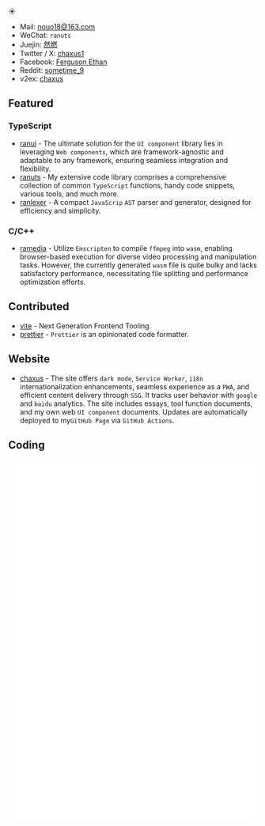 
<!--
<h2>☀️ hello world</h2>
- 👋 Hi, I’m chaxus
- 👀 I am an developer.
- 🌱 I’m currently learning FE.
✉️ Mail: 81380@163.com

- Before (2020 - 2024): Work for neworiental.
- Now: work for Longbridge.
-->

☀️ 
- Mail: nouo18@163.com
- WeChat: `ranuts`
- Juejin: [然燃](https://juejin.cn/user/2981531263964718/posts)
- Twitter / X: [chaxus1](https://x.com/chaxus1)
- Facebook: [Ferguson Ethan](https://www.facebook.com/profile.php?id=61563949343290)
- Reddit: [sometime_9](https://www.reddit.com/user/sometime_9/)
- v2ex: [chaxus](https://www.v2ex.com/member/chaxus)

<!--
- Mail: 81380@163.com
- Linkedin: [Ferguson Ethan](https://www.linkedin.com/in/ferguson-ethan-3423752b9/)
-->
<h2>Featured</h2>

<h3>TypeScript</h3>

- [ranui](https://github.com/chaxus/ran) - The ultimate solution for the `UI component` library lies in leveraging `Web components`, which are framework-agnostic and adaptable to any framework, ensuring seamless integration and flexibility.
- [ranuts](https://github.com/chaxus/ran) - My extensive code library comprises a comprehensive collection of common `TypeScript` functions, handy code snippets, various tools, and much more.
- [ranlexer](https://github.com/chaxus/ranlexer) - A compact `JavaScrip` `AST` parser and generator, designed for efficiency and simplicity.

<h3>C/C++</h3>

- [ramedia](https://github.com/chaxus/ramedia) - Utilize `Emscripten` to compile `ffmpeg` into `wasm`, enabling browser-based execution for diverse video processing and manipulation tasks. However, the currently generated `wasm` file is quite bulky and lacks satisfactory performance, necessitating file splitting and performance optimization efforts.

<h2>Contributed</h2>

- [vite](https://github.com/vitejs/vite) - Next Generation Frontend Tooling.
- [prettier](https://github.com/prettier/prettier) - `Prettier` is an opinionated code formatter.

<h2>Website</h2>

- [chaxus](https://chaxus.github.io/ran/) - The site offers `dark mode`, `Service Worker`, `i18n` internationalization enhancements, seamless experience as a `PWA`, and efficient content delivery through `SSG`. It tracks user behavior with `google` and `baidu` analytics. The site includes essays, tool function documents, and my own web `UI component` documents. Updates are automatically deployed to my`GitHub Page` via `GitHub Actions`.

<h2>Coding</h2>

<div style="position:relative; display: flex; flex-wrap: nowrap;">
    <img style='position:absolute; z-index:1;' src='github-metrics.svg' alt="github-metrics.svg"/>
</div>

<!--
chaxus/chaxus is a ✨ special ✨ repository because its `README.md` (this file) appears on your GitHub profile.
You can click the Preview link to take a look at your changes.

<div style="display:flex;flex-flow:row nowarp;">
  <img align="" height="120px" src="https://github-readme-stats.vercel.app/api?username=chaxus&hide_title=true&hide_border=true&show_icons=true&include_all_commits=true&line_height=21&bg_color=0,EC6C6C,FFD479,FFFC79,73FA79&theme=graywhite&locale=en" />
  <img align="" height="120px" src="https://github-readme-stats.vercel.app/api/top-langs/?username=chaxus&hide_title=true&hide_border=true&layout=compact&bg_color=0,73FA79,73FDFF,D783FF&theme=graywhite&locale=en" />

</div>
 -->
<!--
<img align="" height="120px" src="https://github-readme-stats.vercel.app/api?username=chaxus&hide_title=true&hide_border=true&show_icons=true&include_all_commits=true&line_height=21&theme=buefy&locale=en" /> -->
<!-- <img align="center" src="https://github-readme-stats.vercel.app/api/top-langs/?username=chaxus&layout=compact&theme=buefy&hide_border=true" alt="" /> -->

[![Readme Card](https://github-readme-stats-one-bice.vercel.app/api?username=chaxus&show_icons=true&role=OWNER,ORGANIZATION_MEMBER,COLLABORATOR)](https://github.com/anuraghazra/github-readme-stats)

<div class="chaxus_hidden">
  <!-- <img src="https://profile-counter.glitch.me/chaxus/count.svg" style="width:0px;height:0px;" alt="chaxus"/>
  <img src="https://visitor-badge.laobi.icu/badge?page_id=chaxus" style="width:0px;height:0px;" alt="chaxus"/> -->
  <a href="https://github.com/chaxus">
    <img src="https://count.getloli.com/get/@chaxus?theme=rule34" style="width:0px;height:0px;" alt="chaxus"/>  
  </a>
</div>

<!-- - ✨   ✨ -->
